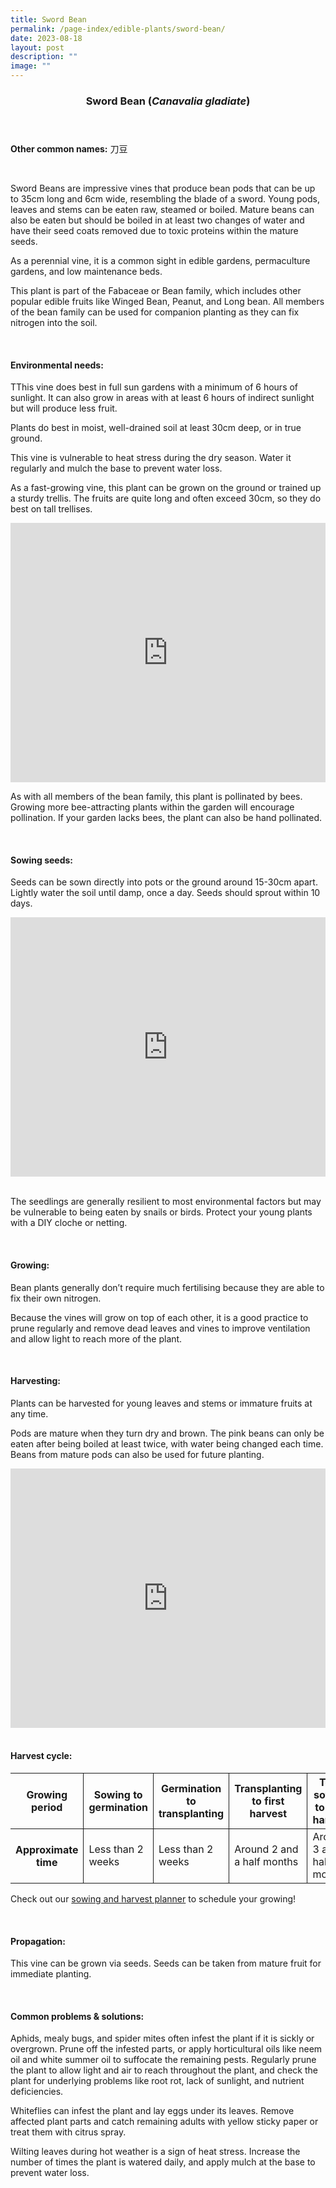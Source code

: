 ```yaml
---
title: Sword Bean
permalink: /page-index/edible-plants/sword-bean/
date: 2023-08-18
layout: post
description: ""
image: ""
---
```

<header>
	<h3>Sword Bean (<em>Canavalia gladiate</em>)</h3>
</header>
	
<section>
	<p><strong>Other common names:</strong> 刀豆</p>
	<br>
</section>

<section>
	<p>Sword Beans are impressive vines that produce bean pods that can be up to 35cm long and 6cm wide, resembling the blade of a sword. Young pods, leaves and stems can be eaten raw, steamed or boiled. Mature beans can also be eaten but should be boiled in at least two changes of water and have their seed coats removed due to toxic proteins within the mature seeds.</p>
	<p>As a perennial vine, it is a common sight in edible gardens, permaculture gardens, and low maintenance beds.</p> 
	<p>This plant is part of the 	Fabaceae or Bean family, which includes other popular edible fruits like Winged Bean, Peanut, and Long bean.  All members of the bean family can be used for companion planting as they can fix nitrogen into the soil.</p>
	<br>
</section>

<section>
	<h4>Environmental needs:</h4>
	<p>TThis vine does best in full sun gardens with a minimum of 6 hours of sunlight. It can also grow in areas with at least 6 hours of indirect sunlight but will produce less fruit.
		</p><p>Plants do best in moist, well-drained soil at least 30cm deep, or in true ground.</p>
	<p>This vine is vulnerable to heat stress during the dry season. Water it regularly and mulch the base to prevent water loss.</p>
	<p>As a fast-growing vine, this plant can be grown on the ground or trained up a sturdy trellis. The fruits are quite long and often exceed 30cm, so they do best on tall trellises.</p>
	<iframe width="100%" height="415" src="https://www.youtube.com/embed/SUQGxxAAcNs" title="YouTube video player" frameborder="0" allow="accelerometer; autoplay; clipboard-write; encrypted-media; gyroscope; picture-in-picture; web-share" allowfullscreen=""></iframe>	<br>
	<p>As with all members of the bean family, this plant is pollinated by bees. Growing more bee-attracting plants within the garden will encourage pollination. If your garden lacks bees, the plant can also be hand pollinated.</p>
	<br>
</section>

<section>
  <h4>Sowing seeds:</h4>
	<p>Seeds can be sown directly into pots or the ground around 15-30cm apart. Lightly water the soil until damp, once a day. Seeds should sprout within 10 days. </p>
	<iframe width="100%" height="415" src="https://www.youtube.com/embed/x7J87wY7U6s" title="YouTube video player" frameborder="0" allow="accelerometer; autoplay; clipboard-write; encrypted-media; gyroscope; picture-in-picture; web-share" allowfullscreen=""></iframe>	<br>
<br>
	<p>The seedlings are generally resilient to most environmental factors but may be vulnerable to being eaten by snails or birds. Protect your young plants with a DIY cloche or netting.</p>
	<br>
</section>

<section>
	<h4>Growing:</h4>
	<p>Bean plants generally don’t require much fertilising because they are able to fix their own nitrogen.</p>
	<p>Because the vines will grow on top of each other, it is a good practice to prune regularly and remove dead leaves and vines to improve ventilation and allow light to reach more of the plant.</p>
	<br>
</section>

<section>
	<h4>Harvesting:</h4>
	<p>Plants can be harvested for young leaves and stems or immature fruits at any time.</p>
	<p>Pods are mature when they turn dry and brown. The pink beans can only be eaten after being boiled at least twice, with water being changed each time. Beans from mature pods can also be used for future planting.</p>
	<iframe width="100%" height="415" src="https://www.youtube.com/embed/FuWK90da0GY" title="YouTube video player" frameborder="0" allow="accelerometer; autoplay; clipboard-write; encrypted-media; gyroscope; picture-in-picture; web-share" allowfullscreen=""></iframe>	<br>
	<br>
</section>

<section>
	<h4>Harvest cycle:</h4>
	<table>
		<thead>
			<tr>
				<th style="border-bottom:0px; border-right:solid 1px;">Growing period</th>
				<th style="border-bottom:0px; border-right:solid 1px;">Sowing to germination</th>
				<th style="border-bottom:0px; border-right:solid 1px;">Germination to transplanting</th>
				<th style="border-bottom:0px; border-right:solid 1px;">Transplanting to first harvest</th>
				<th style="border-bottom:0px; border-left:solid 1px;">Total sowing to first harvest</th>
			</tr>
		</thead>
		<tbody>
			<tr>
				<th style="border-right:solid 1px;">Approximate time</th>
				<td style="border-right:solid 1px;">Less than 2 weeks</td>
				<td style="border-right:solid 1px;">Less than 2  weeks</td>
				<td style="border-right:solid 1px;">Around 2 and a half months</td>
				<td style="border-left:solid 1px;">Around 3 and a half months</td>
			</tr>
		</tbody>
	</table>
	<p>Check out our&nbsp;<a href="https://staging.dmhtu0pi4p9u7.amplifyapp.com/digital-tools/sowing-planner/">sowing and harvest planner</a>&nbsp;to schedule your growing! </p>
<br>
</section>

<section>
	<h4>Propagation:</h4>
	<p>This vine can be grown via seeds. Seeds can be taken from mature fruit for immediate planting.</p>
	<br>
</section>

<section>
	<h4>Common problems &amp; solutions:</h4>
	<p>Aphids, mealy bugs, and spider mites often infest the plant if it is sickly or overgrown. Prune off the infested parts, or apply horticultural oils like neem oil and white summer oil to suffocate the remaining pests. Regularly prune the plant to allow light and air to reach throughout the plant, and check the plant for underlying problems like root rot, lack of sunlight, and nutrient deficiencies.</p>
	<p>Whiteflies can infest the plant and lay eggs under its leaves. Remove affected plant parts and catch remaining adults with yellow sticky paper or treat them with citrus spray.</p>
<p>Wilting leaves during hot weather is a sign of heat stress. Increase the number of times the plant is watered daily, and apply mulch at the base to prevent water loss.</p>
	<br>
</section>